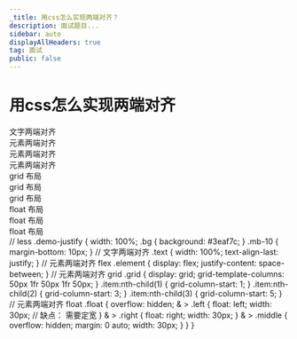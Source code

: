 ```yaml
---
_title: 用css怎么实现两端对齐？
description: 面试题目...
sidebar: auto
displayAllHeaders: true
tag: 面试
public: false
---
```


# 用css怎么实现两端对齐

<demo-code title="演示-用css实现两端对齐" description="">
  <html-css-01></html-css-01>
  <highlight-code slot="codeText" lang="html">
    <!-- html -->
    <div class="demo-justify">
      <div class="text mb-10">文字两端对齐</div>
      <div class="element mb-10">
        <div class="bg">元素两端对齐</div>
        <div class="bg">元素两端对齐</div>
        <div class="bg">元素两端对齐</div>
      </div>
      <div class="grid mb-10">
        <div class="item bg">grid 布局</div>
        <div class="item bg">grid 布局</div>
        <div class="item bg">grid 布局</div>
      </div>
      <div class="float mb-10">
        <div class="left bg">float 布局</div>
        <div class="right bg">float 布局</div>
        <div class="middle bg">float 布局</div>
      </div>
    </div>
  </highlight-code>

  <highlight-code slot="codeText" lang="less">
    // less
    .demo-justify {
      width: 100%;
      .bg {
        background: #3eaf7c;
      }
      .mb-10 {
        margin-bottom: 10px;
      }
      // 文字两端对齐
      .text {
        width: 100%;
        text-align-last: justify;
      }
      // 元素两端对齐 flex
      .element {
        display: flex;
        justify-content: space-between;
      }
      // 元素两端对齐 grid
      .grid {
        display: grid;
        grid-template-columns: 50px 1fr 50px 1fr 50px;
      }
      .item:nth-child(1) {
        grid-column-start: 1;
      }
      .item:nth-child(2) {
        grid-column-start: 3;
      }
      .item:nth-child(3) {
        grid-column-start: 5;
      }
      // 元素两端对齐 float
      .float {
        overflow: hidden;
        & > .left {
          float: left;
          width: 30px; // 缺点： 需要定宽
        }
        & > .right {
          float: right;
          width: 30px;
        }
        & > .middle {
          overflow: hidden;
          margin: 0 auto;
          width: 30px;
        }
      }
    }
  </highlight-code>
</demo-code>